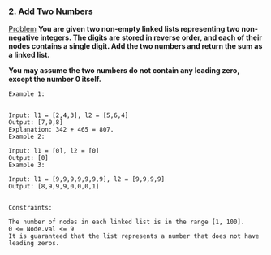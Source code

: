### 2. Add Two Numbers

[Problem](https://leetcode.com/problems/add-two-numbers/)
**You are given two non-empty linked lists representing two non-negative integers. The digits are stored in reverse order, and each of their nodes contains a single digit. Add the two numbers and return the sum as a linked list.**

**You may assume the two numbers do not contain any leading zero, except the number 0 itself.**

 
```
Example 1:


Input: l1 = [2,4,3], l2 = [5,6,4]
Output: [7,0,8]
Explanation: 342 + 465 = 807.
Example 2:

Input: l1 = [0], l2 = [0]
Output: [0]
Example 3:

Input: l1 = [9,9,9,9,9,9,9], l2 = [9,9,9,9]
Output: [8,9,9,9,0,0,0,1]
 

Constraints:

The number of nodes in each linked list is in the range [1, 100].
0 <= Node.val <= 9
It is guaranteed that the list represents a number that does not have leading zeros.
```